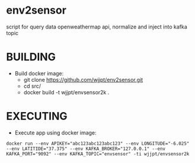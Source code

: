 # env2sensor

script for query data openweathermap api, normalize and inject into kafka topic

# BUILDING

- Build docker image:
  * git clone https://github.com/wjjpt/env2sensor.git
  * cd src/
  * docker build -t wjjpt/envsensor2k .

# EXECUTING

- Execute app using docker image:

`docker run --env APIKEY="abc123abc123abc123" --env LONGITUDE="-6.025" --env LATITIDE="37.375" --env KAFKA_BROKER="127.0.0.1" --env KAFKA_PORT="9092" --env KAFKA_TOPIC="envsensor" -ti wjjpt/envsensor2k`

